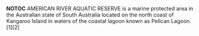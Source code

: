 __NOTOC__ AMERICAN RIVER AQUATIC RESERVE is a marine protected area in the Australian state of South Australia located on the north coast of Kangaroo Island in waters of the coastal lagoon known as Pelican Lagoon.[1][2]
